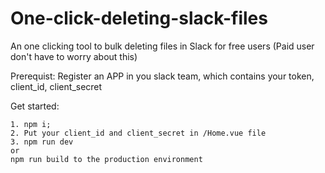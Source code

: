 # One-click-deleting-slack-files
An one clicking tool to bulk deleting files in Slack for free users (Paid user don't have to worry about this)

Prerequist:
Register an APP in you slack team, which contains your token, client_id, client_secret

Get started:
```
1. npm i;
2. Put your client_id and client_secret in /Home.vue file 
3. npm run dev
or
npm run build to the production environment
```
